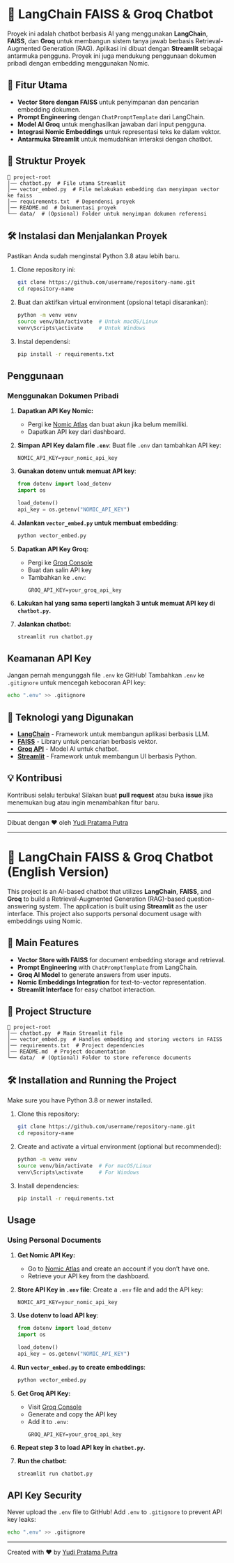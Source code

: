# 📌 LangChain FAISS & Groq Chatbot

Proyek ini adalah chatbot berbasis AI yang menggunakan **LangChain**, **FAISS**, dan **Groq** untuk membangun sistem tanya jawab berbasis Retrieval-Augmented Generation (RAG). Aplikasi ini dibuat dengan **Streamlit** sebagai antarmuka pengguna.
Proyek ini juga mendukung penggunaan dokumen pribadi dengan embedding menggunakan Nomic.

## 🚀 Fitur Utama
- **Vector Store dengan FAISS** untuk penyimpanan dan pencarian embedding dokumen.
- **Prompt Engineering** dengan `ChatPromptTemplate` dari LangChain.
- **Model AI Groq** untuk menghasilkan jawaban dari input pengguna.
- **Integrasi Nomic Embeddings** untuk representasi teks ke dalam vektor.
- **Antarmuka Streamlit** untuk memudahkan interaksi dengan chatbot.

## 📂 Struktur Proyek
```
📂 project-root
│── chatbot.py  # File utama Streamlit
│── vector_embed.py  # File melakukan embedding dan menyimpan vector ke faiss
│── requirements.txt  # Dependensi proyek
│── README.md  # Dokumentasi proyek
└── data/  # (Opsional) Folder untuk menyimpan dokumen referensi
```

## 🛠 Instalasi dan Menjalankan Proyek
Pastikan Anda sudah menginstal Python 3.8 atau lebih baru.

1. Clone repository ini:
   ```sh
   git clone https://github.com/username/repository-name.git
   cd repository-name
   ```
2. Buat dan aktifkan virtual environment (opsional tetapi disarankan):
   ```sh
   python -m venv venv
   source venv/bin/activate  # Untuk macOS/Linux
   venv\Scripts\activate     # Untuk Windows
   ```
3. Instal dependensi:
   ```sh
   pip install -r requirements.txt
   ```

## Penggunaan
### Menggunakan Dokumen Pribadi
1. **Dapatkan API Key Nomic:**
   - Pergi ke [Nomic Atlas](https://atlas.nomic.ai/) dan buat akun jika belum memiliki.
   - Dapatkan API key dari dashboard.
   
2. **Simpan API Key dalam file `.env`**:
   Buat file `.env` dan tambahkan API key:
   ```env
   NOMIC_API_KEY=your_nomic_api_key
   ```

3. **Gunakan dotenv untuk memuat API key**:
   ```python
   from dotenv import load_dotenv
   import os
   
   load_dotenv()
   api_key = os.getenv("NOMIC_API_KEY")
   ```

4. **Jalankan `vector_embed.py` untuk membuat embedding**:
   ```sh
   python vector_embed.py
   ```

5. **Dapatkan API Key Groq:**
   - Pergi ke [Groq Console](https://console.groq.com/keys)
   - Buat dan salin API key
   - Tambahkan ke `.env`:
     ```env
     GROQ_API_KEY=your_groq_api_key
     ```

6. **Lakukan hal yang sama seperti langkah 3 untuk memuat API key di `chatbot.py`.**

7. **Jalankan chatbot:**
   ```sh
   streamlit run chatbot.py
   ```

## Keamanan API Key
Jangan pernah mengunggah file `.env` ke GitHub! Tambahkan `.env` ke `.gitignore` untuk mencegah kebocoran API key:
```sh
echo ".env" >> .gitignore
```

## 📌 Teknologi yang Digunakan
- **[LangChain](https://www.langchain.com/)** - Framework untuk membangun aplikasi berbasis LLM.
- **[FAISS](https://faiss.ai/)** - Library untuk pencarian berbasis vektor.
- **[Groq API](https://groq.com/)** - Model AI untuk chatbot.
- **[Streamlit](https://streamlit.io/)** - Framework untuk membangun UI berbasis Python.

## 💡 Kontribusi
Kontribusi selalu terbuka! Silakan buat **pull request** atau buka **issue** jika menemukan bug atau ingin menambahkan fitur baru.

---
Dibuat dengan ❤️ oleh [Yudi Pratama Putra](https://github.com/Yud1Pp)

---

# 📌 LangChain FAISS & Groq Chatbot (English Version)

This project is an AI-based chatbot that utilizes **LangChain**, **FAISS**, and **Groq** to build a Retrieval-Augmented Generation (RAG)-based question-answering system. The application is built using **Streamlit** as the user interface.
This project also supports personal document usage with embeddings using Nomic.

## 🚀 Main Features
- **Vector Store with FAISS** for document embedding storage and retrieval.
- **Prompt Engineering** with `ChatPromptTemplate` from LangChain.
- **Groq AI Model** to generate answers from user inputs.
- **Nomic Embeddings Integration** for text-to-vector representation.
- **Streamlit Interface** for easy chatbot interaction.

## 📂 Project Structure
```
📂 project-root
│── chatbot.py  # Main Streamlit file
│── vector_embed.py  # Handles embedding and storing vectors in FAISS
│── requirements.txt  # Project dependencies
│── README.md  # Project documentation
└── data/  # (Optional) Folder to store reference documents
```

## 🛠 Installation and Running the Project
Make sure you have Python 3.8 or newer installed.

1. Clone this repository:
   ```sh
   git clone https://github.com/username/repository-name.git
   cd repository-name
   ```
2. Create and activate a virtual environment (optional but recommended):
   ```sh
   python -m venv venv
   source venv/bin/activate  # For macOS/Linux
   venv\Scripts\activate     # For Windows
   ```
3. Install dependencies:
   ```sh
   pip install -r requirements.txt
   ```

## Usage
### Using Personal Documents
1. **Get Nomic API Key:**
   - Go to [Nomic Atlas](https://atlas.nomic.ai/) and create an account if you don’t have one.
   - Retrieve your API key from the dashboard.
   
2. **Store API Key in `.env` file**:
   Create a `.env` file and add the API key:
   ```env
   NOMIC_API_KEY=your_nomic_api_key
   ```

3. **Use dotenv to load API key**:
   ```python
   from dotenv import load_dotenv
   import os
   
   load_dotenv()
   api_key = os.getenv("NOMIC_API_KEY")
   ```

4. **Run `vector_embed.py` to create embeddings**:
   ```sh
   python vector_embed.py
   ```

5. **Get Groq API Key:**
   - Visit [Groq Console](https://console.groq.com/keys)
   - Generate and copy the API key
   - Add it to `.env`:
     ```env
     GROQ_API_KEY=your_groq_api_key
     ```

6. **Repeat step 3 to load API key in `chatbot.py`.**

7. **Run the chatbot:**
   ```sh
   streamlit run chatbot.py
   ```

## API Key Security
Never upload the `.env` file to GitHub! Add `.env` to `.gitignore` to prevent API key leaks:
```sh
echo ".env" >> .gitignore
```

---
Created with ❤️ by [Yudi Pratama Putra](https://github.com/Yud1Pp)
